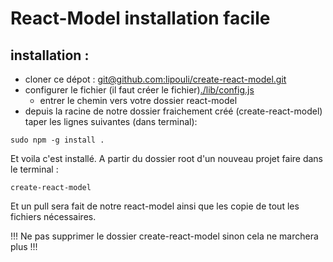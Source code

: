 # React-Model installation facile

## installation :
- cloner ce dépot : 
[git@github.com:lipouli/create-react-model.git](git@github.com:lipouli/create-react-model.git)
- configurer le fichier (il faut créer le fichier)[./lib/config.js](./lib/config.js)
    - entrer le chemin vers votre dossier react-model
- depuis la racine de notre dossier fraichement créé (create-react-model) taper les lignes suivantes (dans terminal):
```
sudo npm -g install .
```

Et voila c'est installé.
A partir du dossier root d'un nouveau projet faire dans le terminal :
```
create-react-model
```
Et un pull sera fait de notre react-model ainsi que les copie de tout les fichiers nécessaires.

!!! Ne pas supprimer le dossier create-react-model sinon cela ne marchera plus !!!